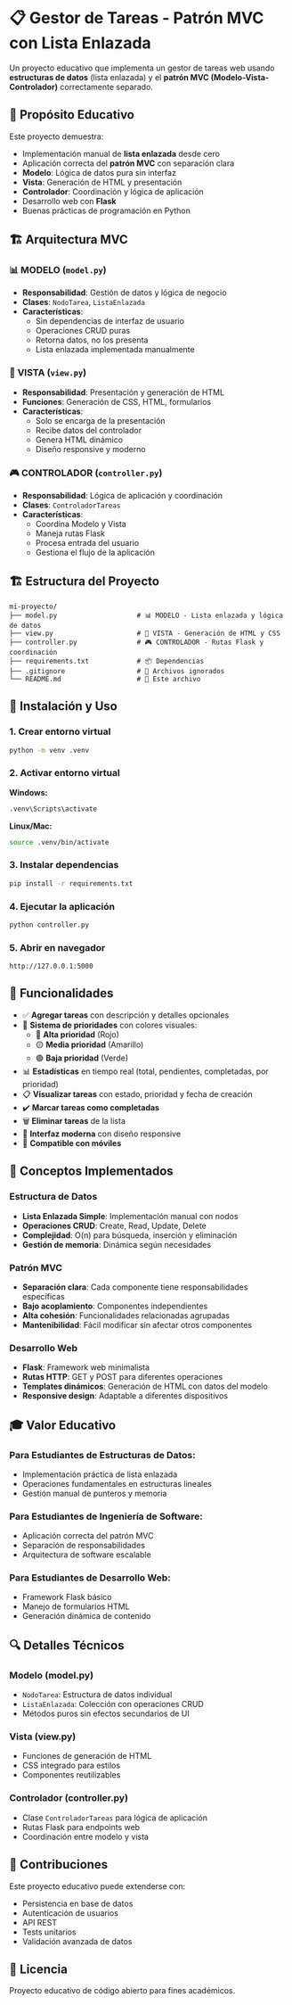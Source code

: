# 📋 Gestor de Tareas - Patrón MVC con Lista Enlazada

Un proyecto educativo que implementa un gestor de tareas web usando **estructuras de datos** (lista enlazada) y el **patrón MVC (Modelo-Vista-Controlador)** correctamente separado.

## 🎯 Propósito Educativo

Este proyecto demuestra:
- Implementación manual de **lista enlazada** desde cero
- Aplicación correcta del **patrón MVC** con separación clara
- **Modelo**: Lógica de datos pura sin interfaz
- **Vista**: Generación de HTML y presentación
- **Controlador**: Coordinación y lógica de aplicación
- Desarrollo web con **Flask**
- Buenas prácticas de programación en Python

## 🏗️ Arquitectura MVC

### 📊 **MODELO** (`model.py`)
- **Responsabilidad**: Gestión de datos y lógica de negocio
- **Clases**: `NodoTarea`, `ListaEnlazada`
- **Características**:
  - Sin dependencias de interfaz de usuario
  - Operaciones CRUD puras
  - Retorna datos, no los presenta
  - Lista enlazada implementada manualmente

### 🎨 **VISTA** (`view.py`)
- **Responsabilidad**: Presentación y generación de HTML
- **Funciones**: Generación de CSS, HTML, formularios
- **Características**:
  - Solo se encarga de la presentación
  - Recibe datos del controlador
  - Genera HTML dinámico
  - Diseño responsive y moderno

### 🎮 **CONTROLADOR** (`controller.py`)
- **Responsabilidad**: Lógica de aplicación y coordinación
- **Clases**: `ControladorTareas`
- **Características**:
  - Coordina Modelo y Vista
  - Maneja rutas Flask
  - Procesa entrada del usuario
  - Gestiona el flujo de la aplicación

## 🏗️ Estructura del Proyecto

```
mi-proyecto/
├── model.py                    # 📊 MODELO - Lista enlazada y lógica de datos
├── view.py                     # 🎨 VISTA - Generación de HTML y CSS
├── controller.py               # 🎮 CONTROLADOR - Rutas Flask y coordinación
├── requirements.txt            # 📦 Dependencias
├── .gitignore                  # 🚫 Archivos ignorados
└── README.md                   # 📖 Este archivo
```

## 🚀 Instalación y Uso

### 1. Crear entorno virtual
```bash
python -m venv .venv
```

### 2. Activar entorno virtual
**Windows:**
```bash
.venv\Scripts\activate
```

**Linux/Mac:**
```bash
source .venv/bin/activate
```

### 3. Instalar dependencias
```bash
pip install -r requirements.txt
```

### 4. Ejecutar la aplicación
```bash
python controller.py
```

### 5. Abrir en navegador
```
http://127.0.0.1:5000
```

## 🔧 Funcionalidades

- ✅ **Agregar tareas** con descripción y detalles opcionales
- 🎯 **Sistema de prioridades** con colores visuales:
  - 🔴 **Alta prioridad** (Rojo)
  - 🟡 **Media prioridad** (Amarillo) 
  - 🟢 **Baja prioridad** (Verde)
- 📊 **Estadísticas** en tiempo real (total, pendientes, completadas, por prioridad)
- 📋 **Visualizar tareas** con estado, prioridad y fecha de creación
- ✔️ **Marcar tareas como completadas**
- 🗑️ **Eliminar tareas** de la lista
- 🎨 **Interfaz moderna** con diseño responsive
- 📱 **Compatible con móviles**

## 🧠 Conceptos Implementados

### Estructura de Datos
- **Lista Enlazada Simple**: Implementación manual con nodos
- **Operaciones CRUD**: Create, Read, Update, Delete
- **Complejidad**: O(n) para búsqueda, inserción y eliminación
- **Gestión de memoria**: Dinámica según necesidades

### Patrón MVC
- **Separación clara**: Cada componente tiene responsabilidades específicas
- **Bajo acoplamiento**: Componentes independientes
- **Alta cohesión**: Funcionalidades relacionadas agrupadas
- **Mantenibilidad**: Fácil modificar sin afectar otros componentes

### Desarrollo Web
- **Flask**: Framework web minimalista
- **Rutas HTTP**: GET y POST para diferentes operaciones
- **Templates dinámicos**: Generación de HTML con datos del modelo
- **Responsive design**: Adaptable a diferentes dispositivos

## 🎓 Valor Educativo

### Para Estudiantes de Estructuras de Datos:
- Implementación práctica de lista enlazada
- Operaciones fundamentales en estructuras lineales
- Gestión manual de punteros y memoria

### Para Estudiantes de Ingeniería de Software:
- Aplicación correcta del patrón MVC
- Separación de responsabilidades
- Arquitectura de software escalable

### Para Estudiantes de Desarrollo Web:
- Framework Flask básico
- Manejo de formularios HTML
- Generación dinámica de contenido

## 🔍 Detalles Técnicos

### Modelo (model.py)
- `NodoTarea`: Estructura de datos individual
- `ListaEnlazada`: Colección con operaciones CRUD
- Métodos puros sin efectos secundarios de UI

### Vista (view.py)
- Funciones de generación de HTML
- CSS integrado para estilos
- Componentes reutilizables

### Controlador (controller.py)
- Clase `ControladorTareas` para lógica de aplicación
- Rutas Flask para endpoints web
- Coordinación entre modelo y vista

## 🤝 Contribuciones

Este proyecto educativo puede extenderse con:
- Persistencia en base de datos
- Autenticación de usuarios
- API REST
- Tests unitarios
- Validación avanzada de datos

## 📄 Licencia

Proyecto educativo de código abierto para fines académicos.
